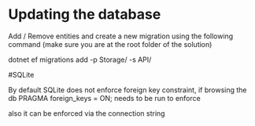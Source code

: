# Updating the database

Add / Remove entities and create a new migration using the following command (make sure you are at the root folder of the solution)

dotnet ef migrations add <MigrationName> -p Storage/ -s API/

#SQLite

By default SQLite does not enforce foreign key constraint, if browsing the db
PRAGMA foreign_keys = ON; needs to be run to enforce

also it can be enforced via the connection string
